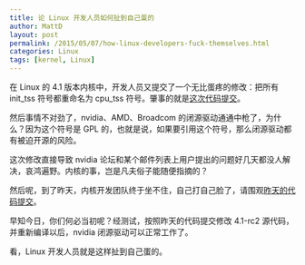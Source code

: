 ```yaml
---
title: 论 Linux 开发人员如何扯到自己蛋的
author: MattD
layout: post
permalink: /2015/05/07/how-linux-developers-fuck-themselves.html
categories: Linux
tags: [kernel, Linux]
---
```

在 Linux 的 4.1 版本内核中，开发人员又提交了一个无比蛋疼的修改：把所有 init\_tss 符号都重命名为 cpu\_tss 符号。肇事的就是[这次代码提交](https://git.kernel.org/cgit/linux/kernel/git/torvalds/linux.git/commit/?id=24933b82c0d9a711475a5ef7904eb733f561e637)。

然后事情不对劲了，nvidia、AMD、Broadcom 的闭源驱动通通中枪了，为什么？因为这个符号是 GPL 的，也就是说，如果要引用这个符号，那么闭源驱动都有被迫开源的风险。

这次修改直接导致 nvidia 论坛和某个邮件列表上用户提出的问题好几天都没人解决，哀鸿遍野。内核的事，岂是凡夫俗子能随便指摘的？

<!-- more -->

然后呢，到了昨天，内核开发团队终于坐不住，自己打自己脸了，请围观[昨天的代码提交](https://git.kernel.org/cgit/linux/kernel/git/torvalds/linux.git/commit/?id=de71ad2c97862eae1516aa36528cc3b317c17b2f)。

早知今日，你们何必当初呢？经测试，按照昨天的代码提交修改 4.1-rc2 源代码，并重新编译以后，nvidia 闭源驱动可以正常工作了。

看，Linux 开发人员就是这样扯到自己蛋的。
